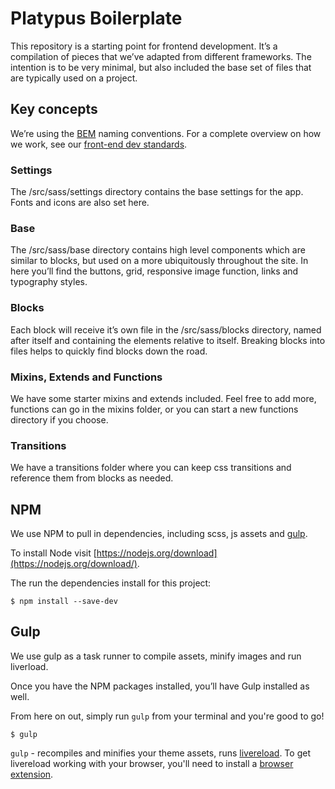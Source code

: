 # Platypus Boilerplate

This repository is a starting point for frontend development. It’s a compilation of pieces that we’ve adapted from different frameworks. The intention is to be very minimal, but also included the base set of files that are typically used on a project.

## Key concepts
We’re using the [BEM](https://en.bem.info) naming conventions. For a complete overview on how we work, see our [front-end dev standards](http://compasscreative.ca/front-end-development-standards).

### Settings
The /src/sass/settings directory contains the base settings for the app. Fonts and icons are also set here.

### Base
The /src/sass/base directory contains high level components which are similar to blocks, but used on a more ubiquitously throughout the site. In here you’ll find the buttons, grid, responsive image function, links and typography styles.

### Blocks
Each block will receive it’s own file in the /src/sass/blocks directory, named after itself and containing the elements relative to itself. Breaking blocks into files helps to quickly find blocks down the road.

### Mixins, Extends and Functions
We have some starter mixins and extends included. Feel free to add more, functions can go in the mixins folder, or you can start a new functions directory if you choose.

### Transitions
We have a transitions folder where you can keep css transitions and reference them from blocks as needed.

## NPM

We use NPM to pull in dependencies, including scss, js assets and [gulp](http://gulpjs.com).

To install Node visit [https://nodejs.org/download](https://nodejs.org/download/).

The run the dependencies install for this project:

```
$ npm install --save-dev
```

## Gulp

We use gulp as a task runner to compile assets, minify images and run liverload.

Once you have the NPM packages installed, you’ll have Gulp installed as well.

From here on out, simply run `gulp` from your terminal and you're good to go!
```
$ gulp
```

`gulp` - recompiles and minifies your theme assets, runs [livereload](http://livereload.com). To get livereload working with your browser, you'll need to install a [browser extension](http://livereload.com/extensions/).
